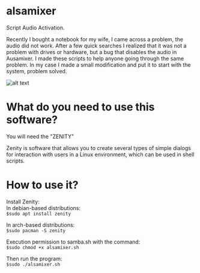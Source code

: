 # alsamixer
Script Audio Activation.

Recently I bought a notebook for my wife, I came across a problem, the audio did not work. After a few quick searches I realized that it was not a problem with drives or hardware, but a bug that disables the audio in Ausamixer. I made these scripts to help anyone going through the same problem. In my case I made a small modification and put it to start with the system, problem solved.

![alt text](https://github.com/lkaranl/Scripts/raw/master/Alsamixer/QR-alsamixer.png)

# What do you need to use this software?
You will need the "ZENITY"

Zenity is software that allows you to create several types of simple dialogs for interaction with users in a Linux environment, which can be used in shell scripts.

# How to use it?
Install Zenity:<br/>
In debian-based distributions:<br/>
`$sudo apt install zenity`<br/>

In arch-based distributions:<br/>
`$sudo pacman -S zenity`<br/>

Execution permission to samba.sh with the command:<br/>
`$sudo chmod +x alsamixer.sh`<br/>

Then run the program:<br/>
`$sudo ./alsamixer.sh`
